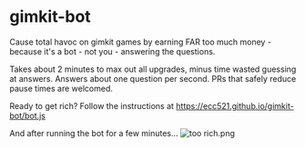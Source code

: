 # gimkit-bot

Cause total havoc on gimkit games by earning FAR too much money - because it's a bot - not you - answering the questions.

Takes about 2 minutes to max out all upgrades, minus time wasted guessing at answers. Answers about one question per second. PRs that safely reduce pause times are welcomed. 

Ready to get rich? Follow the instructions at https://ecc521.github.io/gimkit-bot/bot.js

And after running the bot for a few minutes...
![too rich.png](https://ecc521.github.io/gimkit-bot/too%20rich.png "I'm way too rich")
